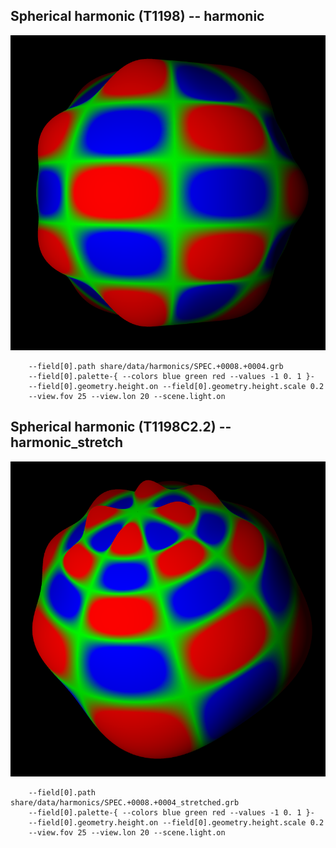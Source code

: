## Spherical harmonic (T1198) -- harmonic
![](share/test/harmonic/TEST_0000.png)

```
    --field[0].path share/data/harmonics/SPEC.+0008.+0004.grb 
    --field[0].palette-{ --colors blue green red --values -1 0. 1 }- 
    --field[0].geometry.height.on --field[0].geometry.height.scale 0.2 
    --view.fov 25 --view.lon 20 --scene.light.on 
```
## Spherical harmonic (T1198C2.2) -- harmonic_stretch
![](share/test/harmonic_stretch/TEST_0000.png)

```
    --field[0].path share/data/harmonics/SPEC.+0008.+0004_stretched.grb 
    --field[0].palette-{ --colors blue green red --values -1 0. 1 }- 
    --field[0].geometry.height.on --field[0].geometry.height.scale 0.2 
    --view.fov 25 --view.lon 20 --scene.light.on 
```

